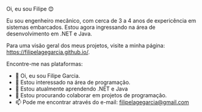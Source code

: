 Oi, eu sou Filipe 😊

Eu sou engenheiro mecânico, com cerca de 3 a 4 anos de expericência em sistemas embarcados. Estou agora ingressando na área de desenvolvimento em .NET e Java. 

Para uma visão geral dos meus projetos, visite a minha página: https://filipelagegarcia.github.io/.

Encontre-me nas plataformas:







- 👋 Oi, eu sou Filipe Garcia.
- 👀 Estou interessado na área de programação.
- 🌱 Estou atualmente aprendendo .NET e Java
- 💞️ Estou procurando colaborar em projetos de programação.
- 📫 Pode me encontrar através do e-mail: filipelagegarcia@gmail.com
